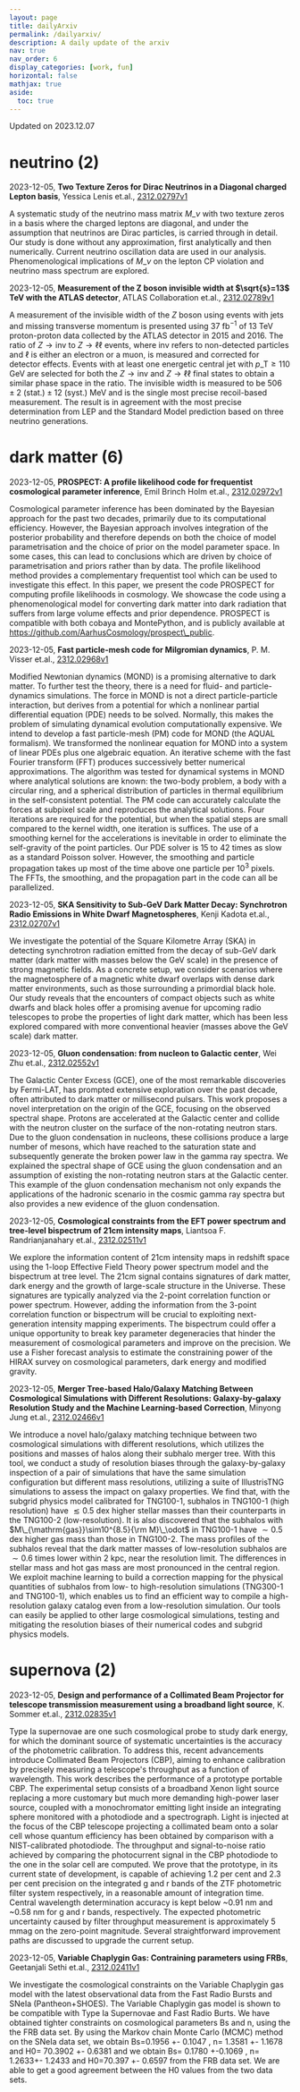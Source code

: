 ```yaml
---
layout: page
title: dailyArxiv
permalink: /dailyarxiv/
description: A daily update of the arxiv
nav: true
nav_order: 6
display_categories: [work, fun]
horizontal: false
mathjax: true
aside:
  toc: true
---
```


 Updated on 2023.12.07
# neutrino (2)

2023-12-05, **Two Texture Zeros for Dirac Neutrinos in a Diagonal charged Lepton basis**, Yessica Lenis et.al., [2312.02797v1](http://arxiv.org/abs/2312.02797v1)

 A systematic study of the neutrino mass matrix $M\_\nu$ with two texture zeros in a basis where the charged leptons are diagonal, and under the assumption that neutrinos are Dirac particles, is carried through in detail. Our study is done without any approximation, first analytically and then numerically. Current neutrino oscillation data are used in our analysis. Phenomenological implications of $M\_\nu$ on the lepton CP violation and neutrino mass spectrum are explored.

2023-12-05, **Measurement of the Z boson invisible width at $\sqrt{s}=13$ TeV with the ATLAS detector**, ATLAS Collaboration et.al., [2312.02789v1](http://arxiv.org/abs/2312.02789v1)

 A measurement of the invisible width of the $Z$ boson using events with jets and missing transverse momentum is presented using 37 $\mbox{fb\(^{-1}\)}$ of 13 TeV proton-proton data collected by the ATLAS detector in 2015 and 2016. The ratio of $Z\rightarrow \textrm{inv}$ to $Z\rightarrow\ell\ell$ events, where inv refers to non-detected particles and $\ell$ is either an electron or a muon, is measured and corrected for detector effects. Events with at least one energetic central jet with $p\_{\textrm{T}} \geq 110$ GeV are selected for both the $Z\rightarrow \textrm{inv}$ and $Z\rightarrow\ell\ell$ final states to obtain a similar phase space in the ratio. The invisible width is measured to be $506\pm2 \textrm{ (stat.)} \pm12 \textrm{ (syst.)}$ MeV and is the single most precise recoil-based measurement. The result is in agreement with the most precise determination from LEP and the Standard Model prediction based on three neutrino generations.

# dark matter (6)

2023-12-05, **PROSPECT: A profile likelihood code for frequentist cosmological parameter inference**, Emil Brinch Holm et.al., [2312.02972v1](http://arxiv.org/abs/2312.02972v1)

 Cosmological parameter inference has been dominated by the Bayesian approach for the past two decades, primarily due to its computational efficiency. However, the Bayesian approach involves integration of the posterior probability and therefore depends on both the choice of model parametrisation and the choice of prior on the model parameter space. In some cases, this can lead to conclusions which are driven by choice of parametrisation and priors rather than by data. The profile likelihood method provides a complementary frequentist tool which can be used to investigate this effect.   In this paper, we present the code PROSPECT for computing profile likelihoods in cosmology. We showcase the code using a phenomenological model for converting dark matter into dark radiation that suffers from large volume effects and prior dependence. PROSPECT is compatible with both cobaya and MontePython, and is publicly available at https://github.com/AarhusCosmology/prospect\_public.

2023-12-05, **Fast particle-mesh code for Milgromian dynamics**, P. M. Visser et.al., [2312.02968v1](http://arxiv.org/abs/2312.02968v1)

 Modified Newtonian dynamics (MOND) is a promising alternative to dark matter. To further test the theory, there is a need for fluid- and particle-dynamics simulations. The force in MOND is not a direct particle-particle interaction, but derives from a potential for which a nonlinear partial differential equation (PDE) needs to be solved. Normally, this makes the problem of simulating dynamical evolution computationally expensive. We intend to develop a fast particle-mesh (PM) code for MOND (the AQUAL formalism). We transformed the nonlinear equation for MOND into a system of linear PDEs plus one algebraic equation. An iterative scheme with the fast Fourier transform (FFT) produces successively better numerical approximations. The algorithm was tested for dynamical systems in MOND where analytical solutions are known: the two-body problem, a body with a circular ring, and a spherical distribution of particles in thermal equilibrium in the self-consistent potential. The PM code can accurately calculate the forces at subpixel scale and reproduces the analytical solutions. Four iterations are required for the potential, but when the spatial steps are small compared to the kernel width, one iteration is suffices. The use of a smoothing kernel for the accelerations is inevitable in order to eliminate the self-gravity of the point particles. Our PDE solver is $15$ to $42$ times as slow as a standard Poisson solver. However, the smoothing and particle propagation takes up most of the time above one particle per $10^3$ pixels. The FFTs, the smoothing, and the propagation part in the code can all be parallelized.

2023-12-05, **SKA Sensitivity to Sub-GeV Dark Matter Decay: Synchrotron Radio Emissions in White Dwarf Magnetospheres**, Kenji Kadota et.al., [2312.02707v1](http://arxiv.org/abs/2312.02707v1)

 We investigate the potential of the Square Kilometre Array (SKA) in detecting synchrotron radiation emitted from the decay of sub-GeV dark matter (dark matter with masses below the GeV scale) in the presence of strong magnetic fields. As a concrete setup, we consider scenarios where the magnetosphere of a magnetic white dwarf overlaps with dense dark matter environments, such as those surrounding a primordial black hole. Our study reveals that the encounters of compact objects such as white dwarfs and black holes offer a promising avenue for upcoming radio telescopes to probe the properties of light dark matter, which has been less explored compared with more conventional heavier (masses above the GeV scale) dark matter.

2023-12-05, **Gluon condensation: from nucleon to Galactic center**, Wei Zhu et.al., [2312.02552v1](http://arxiv.org/abs/2312.02552v1)

 The Galactic Center Excess (GCE), one of the most remarkable discoveries by Fermi-LAT, has prompted extensive exploration over the past decade, often attributed to dark matter or millisecond pulsars. This work proposes a novel interpretation on the origin of the GCE, focusing on the observed spectral shape. Protons are accelerated at the Galactic center and collide with the neutron cluster on the surface of the non-rotating neutron stars. Due to the gluon condensation in nucleons, these collisions produce a large number of mesons, which have reached to the saturation state and subsequently generate the broken power law in the gamma ray spectra. We explained the spectral shape of GCE using the gluon condensation and an assumption of existing the non-rotating neutron stars at the Galactic center. This example of the gluon condensation mechanism not only expands the applications of the hadronic scenario in the cosmic gamma ray spectra but also provides a new evidence of the gluon condensation.

2023-12-05, **Cosmological constraints from the EFT power spectrum and tree-level bispectrum of 21cm intensity maps**, Liantsoa F. Randrianjanahary et.al., [2312.02511v1](http://arxiv.org/abs/2312.02511v1)

 We explore the information content of 21cm intensity maps in redshift space using the 1-loop Effective Field Theory power spectrum model and the bispectrum at tree level. The 21cm signal contains signatures of dark matter, dark energy and the growth of large-scale structure in the Universe. These signatures are typically analyzed via the 2-point correlation function or power spectrum. However, adding the information from the 3-point correlation function or bispectrum will be crucial to exploiting next-generation intensity mapping experiments. The bispectrum could offer a unique opportunity to break key parameter degeneracies that hinder the measurement of cosmological parameters and improve on the precision. We use a Fisher forecast analysis to estimate the constraining power of the HIRAX survey on cosmological parameters, dark energy and modified gravity.

2023-12-05, **Merger Tree-based Halo/Galaxy Matching Between Cosmological Simulations with Different Resolutions: Galaxy-by-galaxy Resolution Study and the Machine Learning-based Correction**, Minyong Jung et.al., [2312.02466v1](http://arxiv.org/abs/2312.02466v1)

 We introduce a novel halo/galaxy matching technique between two cosmological simulations with different resolutions, which utilizes the positions and masses of halos along their subhalo merger tree. With this tool, we conduct a study of resolution biases through the galaxy-by-galaxy inspection of a pair of simulations that have the same simulation configuration but different mass resolutions, utilizing a suite of IllustrisTNG simulations to assess the impact on galaxy properties. We find that, with the subgrid physics model calibrated for TNG100-1, subhalos in TNG100-1 (high resolution) have $\lesssim0.5$ dex higher stellar masses than their counterparts in the TNG100-2 (low-resolution). It is also discovered that the subhalos with $M\_{\mathrm{gas}}\sim10^{8.5}{\rm M}\_\odot$ in TNG100-1 have $\sim0.5$ dex higher gas mass than those in TNG100-2. The mass profiles of the subhalos reveal that the dark matter masses of low-resolution subhalos are $\sim0.6$ times lower within 2 kpc, near the resolution limit. The differences in stellar mass and hot gas mass are most pronounced in the central region. We exploit machine learning to build a correction mapping for the physical quantities of subhalos from low- to high-resolution simulations (TNG300-1 and TNG100-1), which enables us to find an efficient way to compile a high-resolution galaxy catalog even from a low-resolution simulation. Our tools can easily be applied to other large cosmological simulations, testing and mitigating the resolution biases of their numerical codes and subgrid physics models.

# supernova (2)

2023-12-05, **Design and performance of a Collimated Beam Projector for telescope transmission measurement using a broadband light source**, K. Sommer et.al., [2312.02835v1](http://arxiv.org/abs/2312.02835v1)

 Type Ia supernovae are one such cosmological probe to study dark energy, for which the dominant source of systematic uncertainties is the accuracy of the photometric calibration. To address this, recent advancements introduce Collimated Beam Projectors (CBP), aiming to enhance calibration by precisely measuring a telescope's throughput as a function of wavelength. This work describes the performance of a prototype portable CBP. The experimental setup consists of a broadband Xenon light source replacing a more customary but much more demanding high-power laser source, coupled with a monochromator emitting light inside an integrating sphere monitored with a photodiode and a spectrograph. Light is injected at the focus of the CBP telescope projecting a collimated beam onto a solar cell whose quantum efficiency has been obtained by comparison with a NIST-calibrated photodiode. The throughput and signal-to-noise ratio achieved by comparing the photocurrent signal in the CBP photodiode to the one in the solar cell are computed. We prove that the prototype, in its current state of development, is capable of achieving 1.2 per cent and 2.3 per cent precision on the integrated g and r bands of the ZTF photometric filter system respectively, in a reasonable amount of integration time. Central wavelength determination accuracy is kept below ~0.91 nm and ~0.58 nm for g and r bands, respectively. The expected photometric uncertainty caused by filter throughput measurement is approximately 5 mmag on the zero-point magnitude. Several straightforward improvement paths are discussed to upgrade the current setup.

2023-12-05, **Variable Chaplygin Gas: Contraining parameters using FRBs**, Geetanjali Sethi et.al., [2312.02411v1](http://arxiv.org/abs/2312.02411v1)

 We investigate the cosmological constraints on the Variable Chaplygin gas model with the latest observational data from the Fast Radio Bursts and SNeIa (Pantheon+SHOES). The Variable Chaplygin gas model is shown to be compatible with Type Ia Supernovae and Fast Radio Burts. We have obtained tighter constraints on cosmological parameters Bs and n, using the the FRB data set. By using the Markov chain Monte Carlo (MCMC) method on the SNeIa data set, we obtain Bs=0.1956 +- 0.1047 , n= 1.3581 +- 1.1678 and H0= 70.3902 +- 0.6381 and we obtain Bs= 0.1780 +-0.1069 , n= 1.2633+- 1.2433 and H0=70.397 +- 0.6597 from the FRB data set. We are able to get a good agreement between the H0 values from the two data sets.

